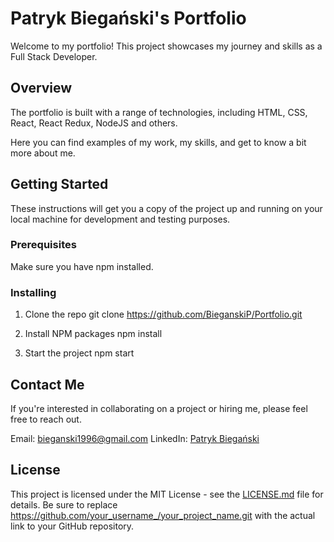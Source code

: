 # Patryk Biegański's Portfolio

Welcome to my portfolio! This project showcases my journey and skills as a Full Stack Developer.

## Overview

The portfolio is built with a range of technologies, including HTML, CSS,  React, React Redux, NodeJS and others.

Here you can find examples of my work, my skills, and get to know a bit more about me.

## Getting Started

These instructions will get you a copy of the project up and running on your local machine for development and testing purposes.

### Prerequisites

Make sure you have npm installed.

### Installing

1. Clone the repo
   git clone https://github.com/BieganskiP/Portfolio.git

2. Install NPM packages
   npm install

3. Start the project
   npm start

## Contact Me

If you're interested in collaborating on a project or hiring me, please feel free to reach out.

Email: [bieganski1996@gmail.com](mailto:bieganski1996@gmail.com)
LinkedIn: [Patryk Biegański](https://www.linkedin.com/in/patrykbieganski/)

## License

This project is licensed under the MIT License - see the [LICENSE.md](LICENSE.md) file for details.
Be sure to replace https://github.com/your_username_/your_project_name.git with the actual link to your GitHub repository.
